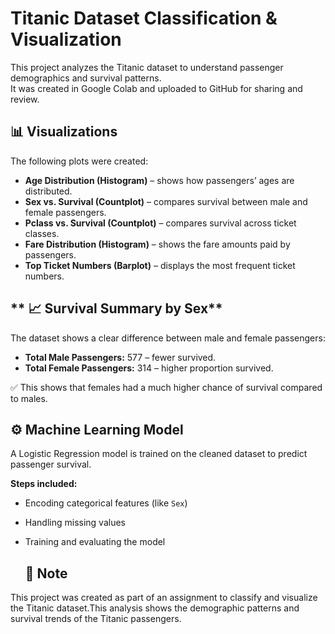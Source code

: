 # **Titanic Dataset Classification & Visualization**

This project analyzes the Titanic dataset to understand passenger demographics and survival patterns.  
It was created in Google Colab and uploaded to GitHub for sharing and review.

## **📊 Visualizations**
The following plots were created:

- **Age Distribution (Histogram)** – shows how passengers’ ages are distributed.
- **Sex vs. Survival (Countplot)** – compares survival between male and female passengers.
- **Pclass vs. Survival (Countplot)** – compares survival across ticket classes.
- **Fare Distribution (Histogram)** – shows the fare amounts paid by passengers.
- **Top Ticket Numbers (Barplot)** – displays the most frequent ticket numbers.
  
## ** 📈 Survival Summary by Sex**
The dataset shows a clear difference between male and female passengers:

- **Total Male Passengers:** 577 – fewer survived.  
- **Total Female Passengers:** 314 – higher proportion survived.  

✅ This shows that females had a much higher chance of survival compared to males.

 ## **⚙️ Machine Learning Model**
A Logistic Regression model is trained on the cleaned dataset to predict passenger survival.

**Steps included:**
- Encoding categorical features (like `Sex`)
- Handling missing values
- Training and evaluating the model

  ## **📝 Note**
This project was created as part of an assignment to classify and visualize the Titanic dataset.This analysis shows the demographic patterns and survival trends of the Titanic passengers.




